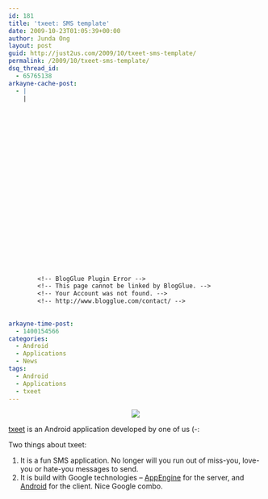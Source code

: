 ```yaml
---
id: 181
title: 'txeet: SMS template'
date: 2009-10-23T01:05:39+00:00
author: Junda Ong
layout: post
guid: http://just2us.com/2009/10/txeet-sms-template/
permalink: /2009/10/txeet-sms-template/
dsq_thread_id:
  - 65765138
arkayne-cache-post:
  - |
    |
        
        
        
        
        
        
        
        
        
        
        
        
        
        
        
        
        
        
        
        
        
        
        
        <!-- BlogGlue Plugin Error -->
        <!-- This page cannot be linked by BlogGlue. -->
        <!-- Your Account was not found. -->
        <!-- http://www.blogglue.com/contact/ -->
        
        
arkayne-time-post:
  - 1400154566
categories:
  - Android
  - Applications
  - News
tags:
  - Android
  - Applications
  - txeet
---
```

<p align="center">
  <a href="http://txeet.com" onclick="__gaTracker('send', 'event', 'outbound-article', 'http://txeet.com', '');"><img src="http://txeet.com/wp-content/uploads/2009/09/txeet-banner-white-fun-text.jpg" /></a>
</p>

<a href="http://txeet.com" onclick="__gaTracker('send', 'event', 'outbound-article', 'http://txeet.com', 'txeet');">txeet</a> is an Android application developed by one of us (-:

Two things about txeet:

  1. It is a fun SMS application. No longer will you run out of miss-you, love-you or hate-you messages to send.
  2. It is build with Google technologies &#8211; <a href="http://appengine.google.com" onclick="__gaTracker('send', 'event', 'outbound-article', 'http://appengine.google.com', 'AppEngine');">AppEngine</a> for the server, and <a href="http://developer.android.com/index.html" onclick="__gaTracker('send', 'event', 'outbound-article', 'http://developer.android.com/index.html', 'Android');">Android</a> for the client. Nice Google combo.

<div style="font-size:0px;height:0px;line-height:0px;margin:0;padding:0;clear:both">
</div>